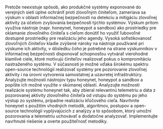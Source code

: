 Pretože neexistuje spôsob, ako produkčné systémy exponované do verejných sietí úplne ochrániť proti zlovoľným činiteľom, zameriava sa výskum v oblasti informačnej bezpečnosti na detekciu a mitigáciu zlovoľnej aktivity za účelom zvyšovania bezpečnosti týchto systémov. Výskum pritom využíva nástroje (napr. honeynet, honeypot a sandbox) ako prostriedky pre oklamanie zlovoľného činiteľa s cieľom donútiť ho využiť ľubovoľné dostupné prostriedky pre realizáciu jeho agendy. Vysoká sofistikovanosť zlovoľných činiteľov kladie zvýšené nároky na nástroje používané pri výskume ich aktivity, v dôsledku čoho je potrebné na strane výskumníkov v informačnej bezpečnosti disponovať schopnosťou vytvárať vierohodné klamlivé ciele, ktoré motivujú činiteľov realizovať pokus o kompromitáciu nastraženého systému. V súčasnosti je možné vďaka širokému spektru open-source technológií realizovať systémy pre pozorovanie zlovoľnej aktivity i na úrovni vytvorenia samostatnej a uzavretej infraštruktúry. Analyzujte možnosti nástrojov typu honeynet, honeypot a sandbox a popíšte ich možné využite v skúmanej oblasti. Analyzujte možnosti realizácie systému honeynet tak, aby zbieral relevantnú telemetriu a dáta z pozorovanej aktivity zlovoľného činiteľa od vstupu do systému po jeho výstup zo systému, prípadne realizáciu kľúčového cieľa. Navrhnite honeynet s použitím vhodných metodík, algoritmov, postupov a open-source technológií vyplývajúcich z analýzy  a to spôsobom, ktorý umožní pozorovania a telemetriu uchovávať a dodatočne analyzovať. Implementujte navrhnuté riešenie a overte použiteľnosť metodiky.
